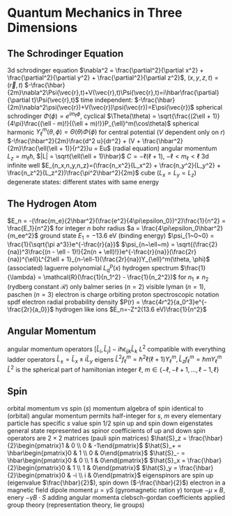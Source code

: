 # Quantum Mechanics in Three Dimensions
## The Schrodinger Equation
3d schrodinger equation
	$\nabla^2 = \frac{\partial^2}{\partial x^2} + \frac{\partial^2}{\partial y^2} + \frac{\partial^2}{\partial z^2}$, $(x, y, z, t) = (\vec{r}, t)$
	$-\frac{\hbar}{2m}\nabla^2\Psi(\vec{r},t)+V(\vec{r},t)\Psi(\vec{r},t)=i\hbar\frac{\partial}{\partial t}\Psi(\vec{r},t)$
	time independent: $-\frac{\hbar}{2m}\nabla^2\psi(\vec{r})+V(\vec{r})\psi(\vec{r})=E\psi(\vec{r})$
spherical schrodinger
	$\Phi(\phi) = e^{im_\ell\phi}$, cyclical
	$\Theta(\theta) = \sqrt{\frac{(2\ell + 1)}{4\pi}\frac{(\ell - m)!}{(\ell + m)!}}P_{\ell}^m(\cos\theta)$
	spherical harmonic $Y_{\ell}^m(\theta, \phi) = \Theta(\theta)\Phi(\phi)$
	for central potential ($V$ dependent only on $r$)
		$-\frac{\hbar^2}{2m}\frac{d^2 u}{dr^2} + (V + \frac{\hbar^2}{2m}\frac{\ell(\ell + 1)}{r^2})u = Eu$ (radial equation)
	angular momentum $L_z = m_\ell\hbar$, $|L| = \sqrt{\ell(\ell + 1)\hbar}$
	$C = -\ell(\ell + 1)$, $-\ell < m_\ell < \ell$
3d infinite well
	$E_{n_x,n_y,n_z}=(\frac{n_x^2}{L_x^2} + \frac{n_y^2}{L_y^2} + \frac{n_z^2}{L_z^2})\frac{\pi^2\hbar^2}{2m}$
	cube ($L_x = L_y = L_z$)
		degenerate states: different states with same energy
## The Hydrogen Atom
$E_n = -(\frac{m_e}{2\hbar^2}(\frac{e^2}{4\pi\epsilon_0})^2)\frac{1}{n^2} = \frac{E_1}{n^2}$ for integer $n$
	bohr radius $a = \frac{4\pi\epsilon_0\hbar^2}{m_ee^2}$
	ground state $E_1 = -13.6$ eV (binding energy)
		$\psi_{1~0~0} = \frac{1}{\sqrt{\pi a^3}}e^{-\frac{r}{a}}$
		$\psi_{n~\ell~m} = \sqrt{(\frac{2}{na})^3\frac{(n - \ell - 1)!}{2n(n + \ell)!}}e^{-\frac{r}{na}}(\frac{2r}{na})^{\ell}L^{2\ell + 1}_{n-\ell-1}(\frac{2r}{na})Y_{\ell}^m(\theta, \phi)$
			(associated) laguerre polynomial $L_q^p(x)$
hydrogen spectrum
	$\frac{1}{\lambda} = \mathcal{R}(\frac{1}{n_1^2} - \frac{1}{n_2^2})$ for $n_1 \neq n_2$ (rydberg constant $\mathcal{R}$)
	only balmer series ($n=2$) visible
		lyman ($n = 1$), paschen ($n = 3$)
	electron is charge orbiting proton
spectroscopic notation
	spdf
electron radial probability density
	$P(r) = \frac{4r^2}{a_0^3}e^{-\frac{2r}{a_0}}$
hydrogen like ions
	$E_n=-Z^2(13.6 eV)\frac{1}{n^2}$
## Angular Momentum
angular momentum operators
	$[\hat{L}_i, \hat{L}_j] - i\hbar\epsilon_{ijk}\hat{L}_k$
	$L^2$ compatible with everything
	ladder operators $\hat{L}_{\pm} = \hat{L}_x \pm i\hat{L}_y$
	eigens
		$\hat{L}^2f_\ell^m = \hbar^2\ell(\ell + 1)Y_\ell^m, \hat{L}_zf_\ell^m = \hbar mY_\ell^m$
			$\hat{L}^2$ is the spherical part of hamiltonian
		 integer $\ell$, $m \in \{-\ell, -\ell + 1, \ldots, \ell - 1, \ell\}$
## Spin
orbital momentum vs spin ($s$) momentum
algebra of spin identical to (orbital) angular momentum
	permits half-integer for $s$, $m$
every elementary particle has specific $s$ value
spin 1/2
	spin up and spin down eigenstates
	general state represented as spinor
		coefficients of up and down
	spin operators are $2 \times 2$ matrices (pauli spin matrices)
		$\hat{S}_z = \frac{\hbar}{2}\begin{pmatrix}1 & 0 \\ 0 & -1\end{pmatrix}$
		$\hat{S}_+ = \hbar\begin{pmatrix}0 & 1 \\ 0 & 0\end{pmatrix}$
		$\hat{S}_- = \hbar\begin{pmatrix}0 & 0 \\ 1 & 0\end{pmatrix}$
		$\hat{S}_x = \frac{\hbar}{2}\begin{pmatrix}0 & 1 \\ 1 & 0\end{pmatrix}$
		$\hat{S}_y = \frac{\hbar}{2}\begin{pmatrix}0 & -i \\ i & 0\end{pmatrix}$
		eigenspinors are spin up (eigenvalue $\frac{\hbar}{2}$), spin down ($-\frac{\hbar}{2}$)
electron in a magnetic field
	dipole moment $\mu = \gamma S$ (gyromagnetic ration $\gamma$)
		torque $-\mu \times B$, enery $-\gamma B \cdot S$
adding angular momenta
	clebsch-gordan coefficients
	applied group theory (representation theory, lie groups)